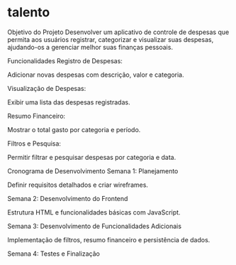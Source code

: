 # talento

Objetivo do Projeto
Desenvolver um aplicativo de controle de despesas que permita aos usuários registrar, categorizar e visualizar suas despesas, ajudando-os a gerenciar melhor suas finanças pessoais.

Funcionalidades
Registro de Despesas:

Adicionar novas despesas com descrição, valor e categoria.

Visualização de Despesas:

Exibir uma lista das despesas registradas.

Resumo Financeiro:

Mostrar o total gasto por categoria e período.

Filtros e Pesquisa:

Permitir filtrar e pesquisar despesas por categoria e data.

Cronograma de Desenvolvimento
Semana 1: Planejamento

Definir requisitos detalhados e criar wireframes.

Semana 2: Desenvolvimento do Frontend

Estrutura HTML e funcionalidades básicas com JavaScript.

Semana 3: Desenvolvimento de Funcionalidades Adicionais

Implementação de filtros, resumo financeiro e persistência de dados.

Semana 4: Testes e Finalização

